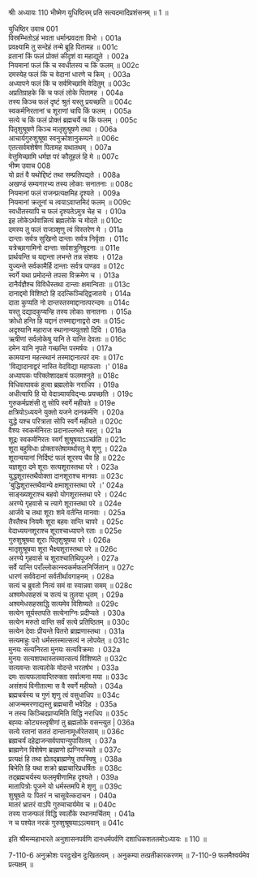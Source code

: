 श्रीः
अध्यायः 110
भीष्मेण युधिष्ठिरम् प्रति सत्यदमादिप्रशंसनम् ॥ 1 ॥

युधिष्ठिर उवाच 	001  
विस्रम्भितोऽहं भवता धर्मान्प्रवदता विभो ।	001a  
प्रवक्ष्यामि तु सन्देहं तन्मे ब्रूहि पितामह ॥	001c  
व्रतानां किं फलं प्रोक्तं कीदृशं वा महाद्युते ।	002a  
नियमानां फलं किं च स्वधीतस्य च किं फलम् ॥	002c  
दमस्येह फलं किं च वेदानां धारणे च किम् ।	003a  
अध्यापने फलं किं च सर्वमिच्छामि वेदितुम् ॥	003c  
अप्रतिग्राहके किं च फलं लोके पितामह ।	004a  
तस्य किञ्च फलं दृष्टं श्रुतं यस्तु प्रयच्छति ॥	004c  
स्वकर्मनिरतानां च शूराणां चापि किं फलम् ।	005a  
सत्ये च किं फलं प्रोक्तं ब्रह्मचर्ये च किं फलम् ।	005c  
पितृशुश्रूषणे किञ्च मातृशुश्रूषणे तथा ।	006a  
आचार्यगुरुशुश्रूषा स्वनुक्रोशानुकम्पने ॥	006c  
एतत्सर्वमशेषेण पितामह यथातथम् ।	007a  
वेत्तुमिच्छामि धर्मज्ञ परं कौतूहलं हि मे ॥	007c  
भीष्म उवाच 	008  
यो व्रतं वै यथोद्दिष्टं तथा सम्प्रतिपद्यते ।	008a  
अखण्डं सम्यगारभ्य तस्य लोकाः सनातनाः ॥	008c  
नियमानां फलं राजन्प्रत्यक्षमिह दृश्यते ।	009a  
नियमानां क्रतूनां च त्वयाऽवाप्तमिदं फलम् ॥	009c  
स्वधीतस्यापि च फलं दृश्यतेऽमुत्र चेह च ।	010a  
इह लोकेऽर्थवान्नित्यं ब्रह्मलोके च मोदते ॥	010c  
दमस्य तु फलं राजञ्शृणु त्वं विस्तरेण मे ।	011a  
दान्ताः सर्वत्र सुखिनो दान्ताः सर्वत्र निर्वृताः ।	011c  
यत्रेच्छागामिनो दान्ताः सर्वशत्रुनिषूदनाः ॥	011e  
प्रार्थयन्ति च यद्दान्ता लभन्ते तन्न संशयः ।	012a  
युज्यन्ते सर्वकामैर्हि दान्ताः सर्वत्र पाण्डव ॥	012c  
स्वर्गे यथा प्रमोदन्ते तपसा विक्रमेण च ।	013a  
दानैर्यज्ञैश्च विविधैस्तथा दान्ताः क्षमान्विताः ॥	013c  
दानाद्दमो विशिष्टो हि ददत्किञ्चिद्द्विजातये ।	014a  
दाता कुप्यति नो दान्तस्तस्माद्दानात्परन्दमः ॥	014c  
यस्तु दद्यादकुप्यन्हि तस्य लोकाः सनातनाः ।	015a  
क्रोधो हन्ति हि यद्दानं तस्माद्दानाद्वरो दमः ॥	015c  
अदृश्यानि महाराज स्थानान्ययुतशो दिवि ।	016a  
ऋषीणां सर्वलोकेषु यानि ते यान्ति देवताः ॥	016c  
दमेन यानि नृपते गच्छन्ति परमर्षयः ।	017a  
कामयाना महत्स्थानं तस्माद्दानात्परं दमः ॥	017c  
\'विद्यादानाद्वरं नास्ति वेदविद्या महाफलाः ।\'	018a  
अध्यापकः परिक्लेशादक्षयं फलमश्नुते ॥	018c  
विधिवत्पावकं हुत्वा ब्रह्मलोके नराधिप ।	019a  
अधीत्यापि हि यो वेदान्न्यायविद्भ्यः प्रयच्छति ।	019c  
गुरुकर्मप्रशंसी तु सोपि स्वर्गे महीयते ॥	019e  
क्षत्रियोऽध्ययने युक्तो यजने दानकर्मणि ।	020a  
युद्धे यश्च परित्राता सोपि स्वर्गे महीयते ॥	020c  
वैश्यः स्वकर्मनिरतः प्रदानाल्लभते महत् ।	021a  
शूद्रः स्वकर्मनिरतः स्वर्गं शुश्रूषयाऽऽर्च्छति ॥	021c  
शूरा बहुविधाः प्रोक्तास्तेषामर्थास्तु मे शृणु ।	022a  
शूरान्वयानां निर्दिष्टं फलं शूरस्य चैव हि ॥	022c  
यज्ञशूरा दमे शूराः सत्यशूरास्तथा परे ।	023a  
युद्धशूरास्तथैवोक्ता दानशूराश्च मानवाः ॥	023c  
\'बुद्धिशूरास्तथैवान्ये क्षमाशूरास्तथा परे ।\'	024a  
साङ्ख्यशूराश्च बहवो योगशूरास्तथा परे ।	024c  
अरण्ये गृहवासे च त्यागे शूरास्तथा परे ॥	024e  
आर्जवे च तथा शूराः शमे वर्तन्ति मानवाः ।	025a  
तैस्तैश्च नियमैः शूरा बहवः सन्ति चापरे ।	025c  
वेदाध्ययनशूराश्च शूराश्चाध्यापने रताः ॥	025e  
गुरुशुश्रूषया शूराः पितृशुश्रूषया परे ।	026a  
मातृशुश्रूषया शूरा भैक्ष्यशूरास्तथा परे ॥	026c  
अरण्ये गृहवासे च शूराश्चातिथिपूजने ।	027a  
सर्वे यान्ति पराँल्लोकान्स्वकर्मफलनिर्जितान् ॥	027c  
धारणं सर्ववेदानां सर्वतीर्थावगाहनम् ।	028a  
सत्यं च ब्रुवतो नित्यं समं वा स्यान्नवा समम् ॥	028c  
अश्वमेधसहस्रं च सत्यं च तुलया धृतम् ।	029a  
अश्वमेधसहस्राद्धि सत्यमेव विशिष्यते ॥	029c  
सत्येन सूर्यस्तपति सत्येनाग्निः प्रदीप्यते ।	030a  
सत्येन मरुतो वान्ति सर्वं सत्ये प्रतिष्ठितम् ॥	030c  
सत्येन देवाः प्रीयन्ते पितरो ब्राह्मणास्तथा ।	031a  
सत्यमाहुः परो धर्मस्तस्मात्सत्यं न लोपयेत् ॥	031c  
मुनयः सत्यनिरता मुनयः सत्यविक्रमाः ।	032a  
मुनयः सत्यशपथास्तस्मात्सत्यं विशिष्यते ॥	032c  
सत्यवन्तः सत्यलोके मोदन्ते भरतर्षभ ।	033a  
दमः सत्यफलावाप्तिरुक्ता सर्वात्मना मया ॥	033c  
असंशयं विनीतात्मा स वै स्वर्गे महीयते ।	034a  
ब्रह्मचर्यस्य च गुणं शृणु त्वं वसुधाधिप ॥	034c  
आजन्ममरणाद्यस्तु ब्रह्मचारी भवेदिह ।	035a  
न तस्य किञ्चिदप्राप्यमिति विद्धि नराधिप ॥	035c  
बह्व्यः कोट्यस्त्वृषीणां तु ब्रह्मलोके वसन्त्युत |	036a  
सत्ये रतानां सततं दान्तानामूर्ध्वरेतसाम् ॥	036c  
ब्रह्मचर्यं दहेद्राजन्सर्वपापान्युपासितम् ।	037a  
ब्राह्मणेन विशेषेण ब्राह्मणो ह्यग्निरुच्यते ॥	037c  
प्रत्यक्षं हि तथा ह्येतद्ब्राह्मणेषु तपस्विषु ।	038a  
बिभेति हि यथा शक्रो ब्रह्मचारिप्रधर्षितः ॥	038c  
तद्ब्रह्मचर्यस्य फलमृषीणामिह दृश्यते ।	039a  
मातापित्रोः पूजने यो धर्मस्तमपि मे शृणु ॥	039c  
शुश्रूषते यः पितरं न चासूयेत्कदाचन ।	040a  
मातरं भ्रातरं वाऽपि गुरुमाचार्यमेव च ॥	040c  
तस्य राजन्फलं विद्धि स्वर्लोके स्थानमर्चितम् ।	041a  
न च पश्येत नरकं गुरुशुश्रूषयाऽऽत्मवान् ॥ 	041c  

इति श्रीमन्महाभारते अनुशासनपर्वणि दानधर्मपर्वणि दशाधिकशततमोऽध्यायः ॥ 110 ॥

7-110-6 अनुक्रोशः परदुःखेन दुःखितत्वम् । अनुकम्पा तत्प्रतीकारकरणम् ॥ 7-110-9 फलमैश्वर्यमेव प्रत्यक्षम् ॥
